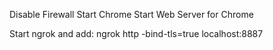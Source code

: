 Disable Firewall
Start Chrome
Start Web Server for Chrome


Start ngrok and add:
ngrok http -bind-tls=true localhost:8887